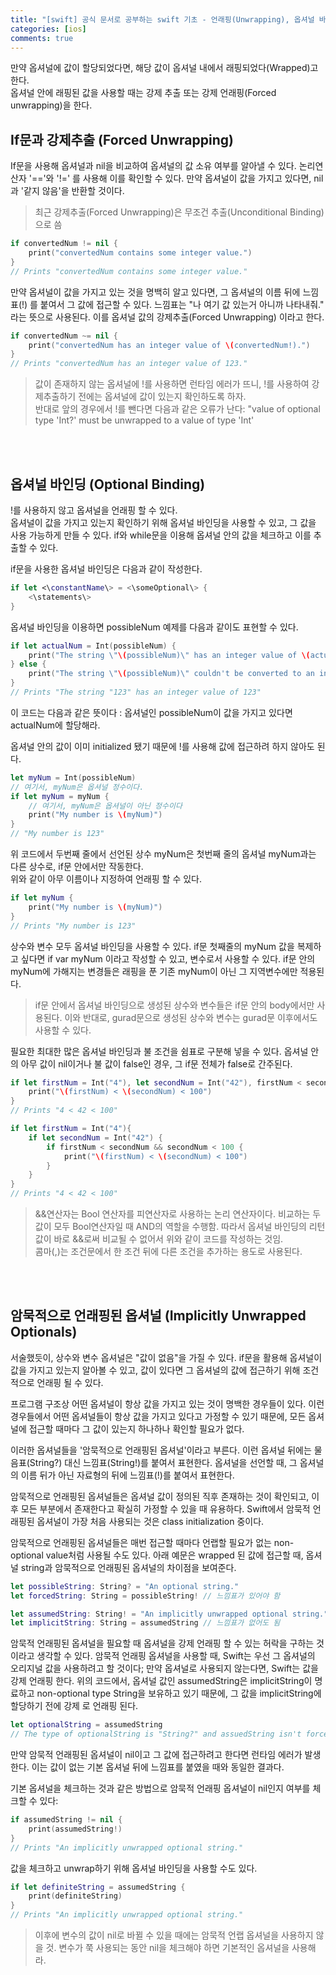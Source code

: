 ```yaml
---
title: "[swift] 공식 문서로 공부하는 swift 기초 - 언래핑(Unwrapping), 옵셔널 바인딩 (Optional Binding)"
categories: [ios]
comments: true
---
```


만약 옵셔널에 값이 할당되었다면, 해당 값이 옵셔널 내에서 래핑되었다(Wrapped)고 한다.<br>
옵셔널 안에 래핑된 값을 사용할 때는 강제 추출 또는 강제 언래핑(Forced unwrapping)을 한다.<br>



## If문과 강제추출 (Forced Unwrapping)
If문을 사용해 옵셔널과 nil을 비교하여 옵셔널의 값 소유 여부를 알아낼 수 있다. 논리연산자 '=='와 '!=' 를 사용해 이를 확인할 수 있다. 만약 옵셔널이 값을 가지고 있다면, nil과 '같지 않음'을 반환할 것이다.

> 최근 강제추출(Forced Unwrapping)은 무조건 추출(Unconditional Binding)으로 씀

```swift
if convertedNum != nil {
    print("convertedNum contains some integer value.")
}
// Prints "convertedNum contains some integer value."
```


만약 옵셔널이 값을 가지고 있는 것을 명백히 알고 있다면, 그 옵셔널의 이름 뒤에 느낌표(!) 를 붙여서 그 값에 접근할 수 있다. 느낌표는 "나 여기 값 있는거 아니까 나타내줘." 라는 뜻으로 사용된다. 이를 옵셔널 값의 강제추출(Forced Unwrapping) 이라고 한다.

```swift
if convertedNum ~= nil {
    print("convertedNum has an integer value of \(convertedNum!).")
}
// Prints "convertedNum has an integer value of 123."
```

> 값이 존재하지 않는 옵셔널에 !를 사용하면 런타임 에러가 뜨니, !를 사용하여 강제추출하기 전에는 옵셔널에 값이 있는지 확인하도록 하자.<br>
> 반대로 앞의 경우에서 !를 뺀다면 다음과 같은 오류가 난다: "value of optional type 'Int?' must be unwrapped to a value of type 'Int'

<br><br>

## 옵셔널 바인딩 (Optional Binding)
!를 사용하지 않고 옵셔널을 언래핑 할 수 있다.<br>
옵셔널이 값을 가지고 있는지 확인하기 위해 옵셔널 바인딩을 사용할 수 있고, 그 값을 사용 가능하게 만들 수 있다. if와 while문을 이용해 옵셔널 안의 값을 체크하고 이를 추출할 수 있다. 

if문을 사용한 옵셔널 바인딩은 다음과 같이 작성한다.
```swift
if let <\constantName\> = <\someOptional\> {
    <\statements\>
}
```

옵셔널 바인딩을 이용하면 possibleNum 예제를 다음과 같이도 표현할 수 있다.
```swift
if let actualNum = Int(possibleNum) {
    print("The string \"\(possibleNum)\" has an integer value of \(actualNum)")
} else {
    print("The string \"\(possibleNum)\" couldn't be converted to an integer")
}
// Prints "The string "123" has an integer value of 123"
```

이 코드는 다음과 같은 뜻이다 : 옵셔널인 possibleNum이 값을 가지고 있다면 actualNum에 할당해라.

옵셔널 안의 값이 이미 initialized 됐기 때문에 !를 사용해 값에 접근하려 하지 않아도 된다. 

```swift
let myNum = Int(possibleNum)
// 여기서, myNum은 옵셔널 정수이다.
if let myNum = myNum {
    // 여기서, myNum은 옵셔널이 아닌 정수이다
    print("My number is \(myNum)")
}
// "My number is 123"
```

위 코드에서 두번째 줄에서 선언된 상수 myNum은 첫번째 줄의 옵셔널 myNum과는 다른 상수로, if문 안에서만 작동한다.<br>
위와 같이 아무 이름이나 지정하여 언래핑 할 수 있다.<br>

```swift
if let myNum {
    print("My number is \(myNum)")
}
// Prints "My number is 123"
```

상수와 변수 모두 옵셔널 바인딩을 사용할 수 있다. if문 첫째줄의 myNum 값을 복제하고 싶다면 if var myNum 이라고 작성할 수 있고, 변수로서 사용할 수 있다. if문 안의 myNum에 가해지는 변경들은 래핑을 푼 기존 myNum이 아닌 그 지역변수에만 적용된다.

> if문 안에서 옵셔널 바인딩으로 생성된 상수와 변수들은 if문 안의 body에서만 사용된다. 이와 반대로, gurad문으로 생성된 상수와 변수는 gurad문 이후에서도 사용할 수 있다.


필요한 최대한 많은 옵셔널 바인딩과 불 조건을 쉼표로 구분해 넣을 수 있다. 옵셔널 안의 아무 값이 nil이거나 불 값이 false인 경우, 그 if문 전체가 false로 간주된다. 

```swift
if let firstNum = Int("4"), let secondNum = Int("42"), firstNum < secondNum && secondNum < 100 {
    print("\(firstNum) < \(secondNum) < 100")
}
// Prints "4 < 42 < 100"

if let firstNum = Int("4"){
    if let secondNum = Int("42") {
        if firstNum < secondNum && secondNum < 100 {
            print("\(firstNum) < \(secondNum) < 100")
        }
    }
}
// Prints "4 < 42 < 100"
```

> &&연산자는 Bool 연산자를 피연산자로 사용하는 논리 연산자이다. 비교하는 두 값이 모두 Bool연산자일 때 AND의 역할을 수행함. 따라서 옵셔널 바인딩의 리턴값이 바로 &&로써 비교될 수 없어서 위와 같이 코드를 작성하는 것임. <br>
> 콤마(,)는 조건문에서 한 조건 뒤에 다른 조건을 추가하는 용도로 사용된다.

<br>
<br>

## 암묵적으로 언래핑된 옵셔널 (Implicitly Unwrapped Optionals)
서술했듯이, 상수와 변수 옵셔널은 "값이 없음"을 가질 수 있다. if문을 활용해 옵셔널이 값을 가지고 있는지 알아볼 수 있고, 값이 있다면 그 옵셔널의 값에 접근하기 위해 조건적으로 언래핑 될 수 있다.

프로그램 구조상 어떤 옵셔널이 항상 값을 가지고 있는 것이 명백한 경우들이 있다. 이런 경우들에서 어떤 옵셔널들이 항상 값을 가지고 있다고 가정할 수 있기 때문에, 모든 옵셔널에 접근할 때마다 그 값이 있는지 하나하나 확인할 필요가 없다.

이러한 옵셔널들을 '암묵적으로 언래핑된 옵셔널'이라고 부른다. 이런 옵셔널 뒤에는 물음표(String?) 대신 느낌표(String!)를 붙여서 표현한다. 옵셔널을 선언할 때, 그 옵셔널의 이름 뒤가 아닌 자료형의 뒤에 느낌표(!)를 붙여서 표현한다.

암묵적으로 언래핑된 옵셔널들은 옵셔널 값이 정의된 직후 존재하는 것이 확인되고, 이후 모든 부분에서 존재한다고 확실히 가정할 수 있을 때 유용하다. Swift에서 암묵적 언래핑된 옵셔널이 가장 처음 사용되는 것은 class initialization 중이다.

암묵적으로 언래핑된 옵셔널들은 매번 접근할 때마다 언랩할 필요가 없는 non-optional value처럼 사용될 수도 있다. 아래 예문은 wrapped 된 값에 접근할 때, 옵셔널 string과 암묵적으로 언래핑된 옵셔널의 차이점을 보여준다.

```swift
let possibleString: String? = "An optional string."
let forcedString: String = possibleString! // 느낌표가 있어야 함

let assumedString: String! = "An implicitly unwrapped optional string."
let implicitString: String = assumedString // 느낌표가 없어도 됨
```

암묵적 언래핑된 옵셔널을 필요할 때 옵셔널을 강제 언래핑 할 수 있는 허락을 구하는 것이라고 생각할 수 있다. 암묵적 언래핑 옵셔널을 사용할 때, Swift는 우선 그 옵셔널의 오리지널 값을 사용하려고 할 것이다; 만약 옵셔널로 사용되지 않는다면, Swift는 값을 강제 언래핑 한다. 위의 코드에서, 옵셔널 값인 assumedString은 implicitString이 명료하고 non-optional type String을 보유하고 있기 때문에, 그 값을 implicitString에 할당하기 전에 강제 로 언래핑 된다.


```swift
let optionalString = assumedString
// The type of optionalString is "String?" and assuedString isn't force-unwrapped.
```

만약 암묵적 언래핑된 옵셔널이 nil이고 그 값에 접근하려고 한다면 런타임 에러가 발생한다. 이는 값이 없는 기본 옵셔널 뒤에 느낌표를 붙였을 때와 동일한 결과다.

기본 옵셔널을 체크하는 것과 같은 방법으로 암묵적 언래핑 옵셔널이 nil인지 여부를 체크할 수 있다:

```swift
if assumedString != nil {
    print(assumedString!)
}
// Prints "An implicitly unwrapped optional string."
```

값을 체크하고 unwrap하기 위해 옵셔널 바인딩을 사용할 수도 있다.

```swift
if let definiteString = assumedString {
    print(definiteString)
}
// Prints "An implicitly unwrapped optional string."
```

> 이후에 변수의 값이 nil로 바뀔 수 있을 때에는 암묵적 언랩 옵셔널을 사용하지 않을 것. 변수가 쭉 사용되는 동안 nil을 체크해야 하면 기본적인 옵셔널을 사용해라.